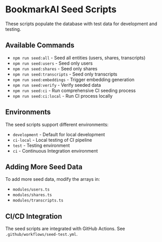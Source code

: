 # BookmarkAI Seed Scripts

These scripts populate the database with test data for development and testing.

## Available Commands

- `npm run seed:all` - Seed all entities (users, shares, transcripts)
- `npm run seed:users` - Seed only users
- `npm run seed:shares` - Seed only shares 
- `npm run seed:transcripts` - Seed only transcripts
- `npm run seed:embeddings` - Trigger embedding generation
- `npm run seed:verify` - Verify seeded data
- `npm run seed:ci` - Run comprehensive CI seeding process
- `npm run seed:ci:local` - Run CI process locally

## Environments

The seed scripts support different environments:

- `development` - Default for local development
- `ci-local` - Local testing of CI pipeline
- `test` - Testing environment
- `ci` - Continuous Integration environment

## Adding More Seed Data

To add more seed data, modify the arrays in:
- `modules/users.ts`
- `modules/shares.ts`
- `modules/transcripts.ts`

## CI/CD Integration

The seed scripts are integrated with GitHub Actions. See `.github/workflows/seed-test.yml`.
